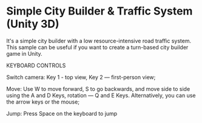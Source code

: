 # Simple City Builder & Traffic System (Unity 3D)
It's a simple city builder with a low resource-intensive road traffic system. This sample can be useful if you want to create a turn-based city builder game in Unity.

KEYBOARD CONTROLS

Switch camera: Key 1 - top view, Key 2 — first-person view;

Move: Use W to move forward, S to go backwards, and move side to side using the A and D Keys, rotation — Q and E Keys. Alternatively, you can use the arrow keys or the mouse;

Jump: Press Space on the keyboard to jump
